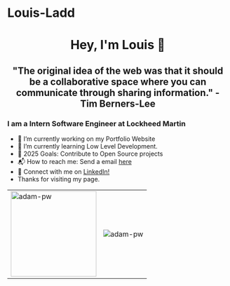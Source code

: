 # Louis-Ladd

<p>
  <h1 align="center"><b>Hey, I'm Louis 🧍</b></h1>
</p>

<p>
  <h2 align="center"><b>"The original idea of the web was that it should be a collaborative space where you can communicate through sharing information." - Tim Berners-Lee</b></h2>
</p>

### I am a Intern Software Engineer at Lockheed Martin
- 🔭 I’m currently working on my Portfolio Website
- 🌱 I’m currently learning Low Level Development.
- 🥅 2025 Goals: Contribute to Open Source projects
- 📬 How to reach me: Send a email <a href="mailto:lewisharshman1@gmail.com"> here </a>
- 📶 Connect with me on [LinkedIn!](https://www.linkedin.com/in/louis-harshman/)
- Thanks for visiting my page.

<table align="center">
  <tr>
    <td>
      <img src="https://github-readme-stats.vercel.app/api/top-langs?username=Louis-Ladd&show_icons=true&locale=en&bg_color=0d1117&text_color=ffffff&layout=compact" alt="adam-pw" style="height: 195px;" bg_color=#808080/>
    </td>
    <td>
      <img src="https://github-readme-stats.vercel.app/api?username=Louis-Ladd&show_icons=true&locale=en&bg_color=0d1117&text_color=ffffff&layout=compact" alt="adam-pw" bg_color=#808080/>
    </td>
  </tr>
</table>

